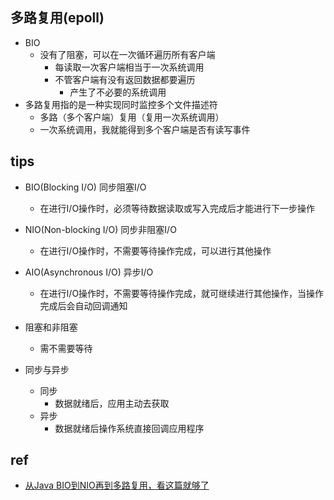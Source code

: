 
## 多路复用(epoll)
+ BIO
    + 没有了阻塞，可以在一次循环遍历所有客户端
        + 每读取一次客户端相当于一次系统调用
        + 不管客户端有没有返回数据都要遍历
            + 产生了不必要的系统调用
+ 多路复用指的是一种实现同时监控多个文件描述符
    + 多路（多个客户端）复用（复用一次系统调用）
    + 一次系统调用，我就能得到多个客户端是否有读写事件
    
## tips
+ BIO(Blocking I/O) 同步阻塞I/O
    + 在进行I/O操作时，必须等待数据读取或写入完成后才能进行下一步操作
+ NIO(Non-blocking I/O) 同步非阻塞I/O
    + 在进行I/O操作时，不需要等待操作完成，可以进行其他操作
+ AIO(Asynchronous I/O) 异步I/O
    + 在进行I/O操作时，不需要等待操作完成，就可继续进行其他操作，当操作完成后会自动回调通知

+ 阻塞和非阻塞
    + 需不需要等待

+ 同步与异步
    + 同步
        + 数据就绪后，应用主动去获取
    + 异步
        + 数据就绪后操作系统直接回调应用程序


## ref
+ [从Java BIO到NIO再到多路复用，看这篇就够了](https://zhuanlan.zhihu.com/p/635283967)
